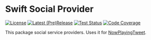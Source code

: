 # Swift Social Provider
[![License][]][License file] [![Latest (Pre)Release][]][Releases] [![Test Status][]][Test] [![Code Coverage][]][Codecov]

This package social service providers. Uses it for [NowPlayingTweet][].

<!-- badge -->
[Code Coverage]: https://img.shields.io/codecov/c/gh/nowplayingtweet/swift-social-provider?style=for-the-badge
[Latest (Pre)Release]: https://img.shields.io/github/v/tag/nowplayingtweet/swift-social-provider?style=for-the-badge&label=release&sort=semver&include_prereleases
[License]: https://img.shields.io/github/license/nowplayingtweet/swift-social-provider?style=for-the-badge
[Test Status]: https://img.shields.io/github/workflow/status/nowplayingtweet/swift-social-provider/Test?style=for-the-badge

<!-- url -->
[Codecov]: https://codecov.io/gh/nowplayingtweet/swift-social-provider
[License file]: https://github.com/nowplayingtweet/swift-social-provider/blob/master/LICENSE
[NowPlayingTweet]: https://github.com/kPherox/NowPlayingTweet
[Releases]: https://github.com/nowplayingtweet/swift-social-provider/releases
[Test]: https://github.com/nowplayingtweet/swift-social-provider/actions?query=workflow%3ATest
